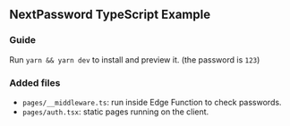 ## NextPassword TypeScript Example

### Guide

Run `yarn && yarn dev` to install and preview it. (the password is `123`)

### Added files

- `pages/__middleware.ts`: run inside Edge Function to check passwords.
- `pages/auth.tsx`: static pages running on the client.
